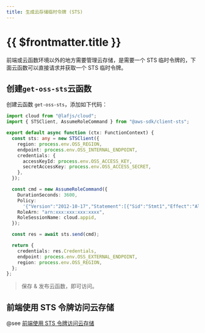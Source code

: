 ```yaml
---
title: 生成云存储临时令牌 (STS)
---
```


# {{ $frontmatter.title }}

前端或云函数环境以外的地方需要管理云存储，是需要一个 STS 临时令牌的，下面云函数可以直接请求并获取一个 STS 临时令牌。

## 创建`get-oss-sts`云函数

创建云函数 `get-oss-sts`，添加如下代码：

```typescript
import cloud from "@lafjs/cloud";
import { STSClient, AssumeRoleCommand } from "@aws-sdk/client-sts";

export default async function (ctx: FunctionContext) {
  const sts: any = new STSClient({
    region: process.env.OSS_REGION,
    endpoint: process.env.OSS_INTERNAL_ENDPOINT,
    credentials: {
      accessKeyId: process.env.OSS_ACCESS_KEY,
      secretAccessKey: process.env.OSS_ACCESS_SECRET,
    },
  });

  const cmd = new AssumeRoleCommand({
    DurationSeconds: 3600,
    Policy:
      '{"Version":"2012-10-17","Statement":[{"Sid":"Stmt1","Effect":"Allow","Action":"s3:*","Resource":"arn:aws:s3:::*"}]}',
    RoleArn: "arn:xxx:xxx:xxx:xxxx",
    RoleSessionName: cloud.appid,
  });

  const res = await sts.send(cmd);

  return {
    credentials: res.Credentials,
    endpoint: process.env.OSS_EXTERNAL_ENDPOINT,
    region: process.env.OSS_REGION,
  };
};
```

> 保存 & 发布云函数，即可访问。

## 前端使用 STS 令牌访问云存储

@see [前端使用 STS 令牌访问云存储](use-sts-in-client.md)
